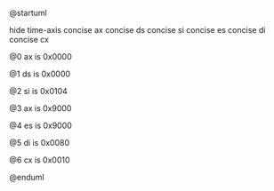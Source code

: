 @startuml

hide time-axis
concise ax
concise ds
concise si
concise es
concise di
concise cx

@0
ax is 0x0000

@1
ds is 0x0000

@2
si is 0x0104

@3
ax is 0x9000

@4
es is 0x9000

@5
di is 0x0080

@6
cx is 0x0010


@enduml
